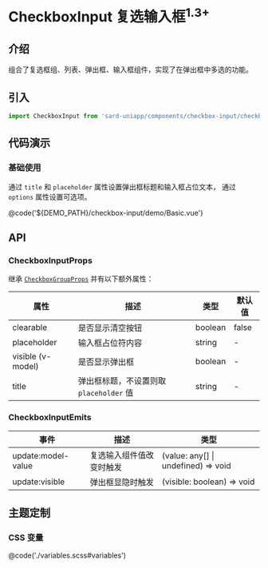 # CheckboxInput 复选输入框<sup>1.3+</sup>

## 介绍

组合了复选框组、列表、弹出框、输入框组件，实现了在弹出框中多选的功能。

## 引入

```ts
import CheckboxInput from 'sard-uniapp/components/checkbox-input/checkbox-input.vue'
```

## 代码演示

### 基础使用

通过 `title` 和 `placeholder` 属性设置弹出框标题和输入框占位文本，
通过 `options` 属性设置可选项。

@code('${DEMO_PATH}/checkbox-input/demo/Basic.vue')

## API

### CheckboxInputProps

继承 [`CheckboxGroupProps`](./#/components/checkbox#CheckboxGroupProps) 并有以下额外属性：

| 属性              | 描述                                    | 类型    | 默认值 |
| ----------------- | --------------------------------------- | ------- | ------ |
| clearable         | 是否显示清空按钮                        | boolean | false  |
| placeholder       | 输入框占位符内容                        | string  | -      |
| visible (v-model) | 是否显示弹出框                          | boolean | -      |
| title             | 弹出框标题，不设置则取 `placeholder` 值 | string  | -      |

### CheckboxInputEmits

| 事件               | 描述                     | 类型                                |
| ------------------ | ------------------------ | ----------------------------------- |
| update:model-value | 复选输入组件值改变时触发 | (value: any[] \| undefined) => void |
| update:visible     | 弹出框显隐时触发         | (visible: boolean) => void          |

## 主题定制

### CSS 变量

@code('./variables.scss#variables')
